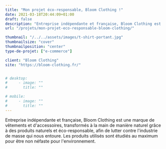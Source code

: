 ```yaml
---
title: "Mon projet éco-responsable, Bloom Clothing !"
date: 2021-03-18T20:44:09+01:00
draft: false
description: "Entreprise indépendante et française, Bloom Clothing est une marque de vêtements et d'accessoires, transformés à la main de manière naturel grâce à des produits naturels"
url: "/projets/mon-projet-eco-responsable-bloom-clothing/"

thumbnail: "/../../assets/images/t-shirt-portant.jpg"
thumbnailsize: "cover"
thumbnailposition: "center"
type-de-projet: ["e-commerce"]

client: "Bloom Clothing"
site: "https://bloom-clothing.fr/"


# desktop: 
#     - image: ""
#       title: ""

# mobile:
#     - image: ""
#       title: ""
---
```

Entreprise indépendante et française, Bloom Clothing est une marque de vêtements et d'accessoires, transformés à la main de manière naturel grâce à des produits naturels et éco-responsable, afin de lutter contre l'industrie de masse qui nous entoure. Les produits utilisés sont étudiés au maximum pour être non néfaste pour l'environnement.